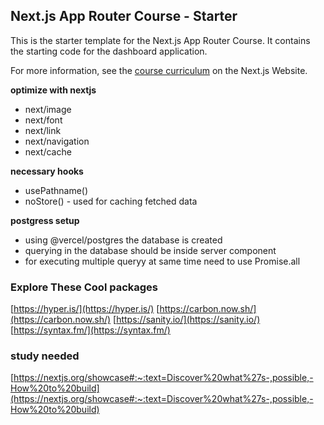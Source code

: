 ## Next.js App Router Course - Starter

This is the starter template for the Next.js App Router Course. It contains the starting code for the dashboard application.

For more information, see the [course curriculum](https://nextjs.org/learn) on the Next.js Website.

**optimize with nextjs** 

- next/image
- next/font
- next/link
- next/navigation
- next/cache

**necessary hooks**

- usePathname()
- noStore() - used for caching fetched data 

**postgress setup**

- using @vercel/postgres the database is created 
- querying in the database should be inside server component
- for executing multiple queryy at same time need to use Promise.all


### Explore These Cool packages

[https://hyper.is/](https://hyper.is/)
[https://carbon.now.sh/](https://carbon.now.sh/)
[https://sanity.io/](https://sanity.io/)
[https://syntax.fm/](https://syntax.fm/)

### study needed
[https://nextjs.org/showcase#:~:text=Discover%20what%27s-,possible,-How%20to%20build](https://nextjs.org/showcase#:~:text=Discover%20what%27s-,possible,-How%20to%20build)
